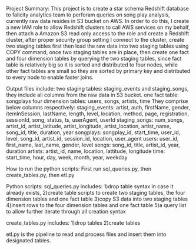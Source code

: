 Project Summary:
    This project is to create a star schema Redshift database to falicity analytics team to perforam queries on song play analysis, currently raw data resides in S3 bucket on AWS. In order to do this, I create a new IAM role to allow Redshift clusters to call AWS services on my behalf, then attach a Amazon S3 read only access to the role and create a Redshift cluster, after proper security group setting I connect to the cluster, create two staging tables first then load the raw data into two staging tables using COPY command, once two staging tables are in place, then create one fact and four dimension tables by querying the two staging tables, since fact table is relatively big so it is sorted and distributed to four nodes, while other fact tables are small so they are sorted by primary key and distributed to every node to enable faster joins.
   
   
Output files include:
    two staging tables: staging_events and staging_songs, they include all columns from the raw data in S3 bucket.
    one fact table: songplays
    four dimension tables: users, songs, artists, time
 They comprise below columns respectively:
    staging_events: artist, auth, firstName, gender, itemInSession, lastName, length, level, location, method, page,
                    registration, sessionId, song, status, ts,  userAgent, userId
    staging_songs: num_songs, artist_id, artist_latitude, artist_longitude, artist_location, artist_name, song_id,
                   title, duration, year
    songplays:     songplay_id, start_time, user_id, level, song_id, artist_id, session_id, location, user_agent
    users:         user_id, first_name, last_name, gender, level
    songs:         song_id, title, artist_id, year, duration
    artists:       artist_id, name, location, lattitude, longitude
    time:          start_time, hour, day, week, month, year, weekday
    

How to run the python scripts:
First run sql_queries.py, then create_tables.py, then etl.py

Python scripts:
sql_queries.py includes:
1)drop table syntax in case it already exists, 
2)create table scripts to create two staging tables, the four dimension tables and one fact table
3)copy S3 data into two staging tables
4)insert rows to the four dimension tables and one fact table
5)a query list to allow further iterate through all creation syntax

create_tables.py includes:
1)drop tables
2)create tables

etl.py is the pipeline to read and process files and insert them into designated tables.


